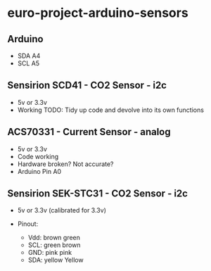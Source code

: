 # euro-project-arduino-sensors

## Arduino
 - SDA A4
 - SCL A5


## Sensirion SCD41 - CO2 Sensor - i2c
 - 5v or 3.3v
 - Working
 TODO: Tidy up code and devolve into its own functions

## ACS70331 - Current Sensor - analog
 - 5v or 3.3v
- Code working
- Hardware broken? Not accurate?
- Arduino Pin A0 

## Sensirion SEK-STC31 - CO2 Sensor - i2c

- 5v or 3.3v (calibrated for 3.3v)

 - Pinout:
 
	- Vdd: brown    green
	- SCL: green    brown
	- GND: pink 	pink
	- SDA: yellow	Yellow
 
